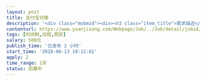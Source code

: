 ```yaml
---                
layout: post       
title: 支付宝对接           
description: '<div class="mobmid"><div><h3 class="item_title">需求描述</h3><p>小bug处理。使用APP下完单付款时，跳转到支付宝页面时，不会弹出手机内已安装的支付宝APP。而是跳转到支付宝网页端。登录时提示账户不存在，登录不上去。开发语言 php .net</p></div><!--info end--></div>'     
contenturl: https://www.yuanjisong.com/Webpage/Job/../Job/detail/jobid/101569      
tags: [时间制,远程,西安]            
salary: 500元          
publish_time: '已发布 2 小时'         
start_time: '2018-06-13 10:12:02'           
apply: 2                   
time_range: 1天              
status: 招募中                  
---                 
```

